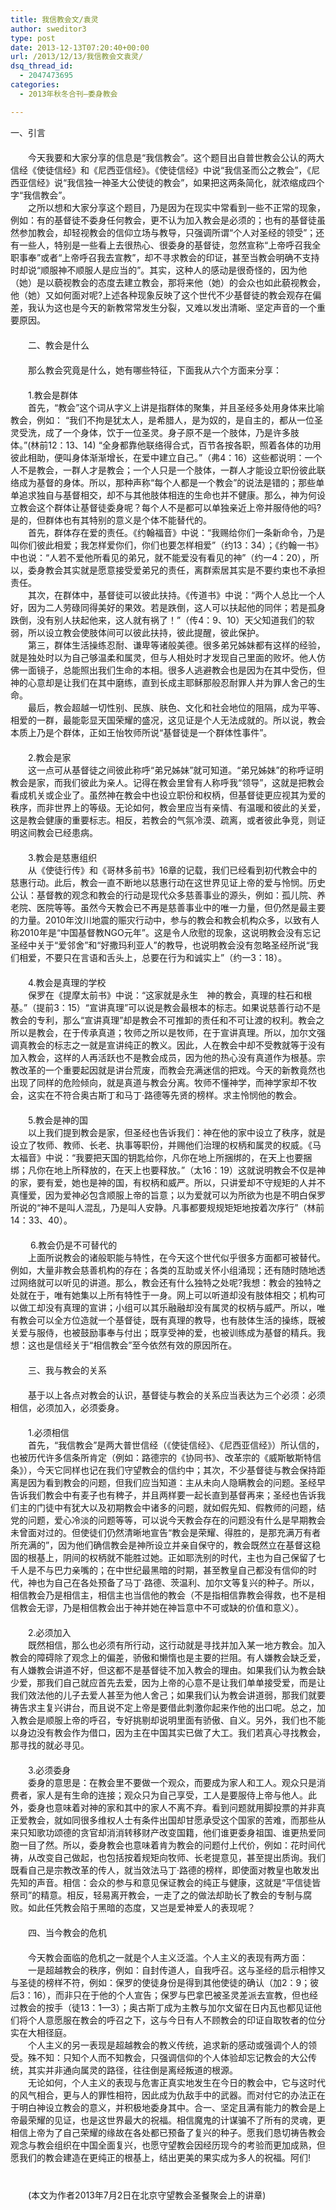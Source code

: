 ```yaml
---
title: 我信教会文/袁灵
author: sweditor3
type: post
date: 2013-12-13T07:20:40+00:00
url: /2013/12/13/我信教会文袁灵/
dsq_thread_id:
  - 2047473695
categories:
  - 2013年秋冬合刊—委身教会

---
```

一、引言  
　　  
　　今天我要和大家分享的信息是“我信教会”。这个题目出自普世教会公认的两大信经《使徒信经》和《尼西亚信经》。《使徒信经》中说“我信圣而公之教会”，《尼西亚信经》说“我信独一神圣大公使徒的教会”，如果把这两条简化，就浓缩成四个字“我信教会”。  
　　之所以想和大家分享这个题目，乃是因为在现实中常看到一些不正常的现象，例如：有的基督徒不委身任何教会，更不认为加入教会是必须的；也有的基督徒虽然参加教会，却轻视教会的信仰立场与教导，只强调所谓“个人对圣经的领受”；还有一些人，特别是一些看上去很热心、很委身的基督徒，忽然宣称“上帝呼召我全职事奉”或者“上帝呼召我去宣教”，却不寻求教会的印证，甚至当教会明确不支持时却说“顺服神不顺服人是应当的”。其实，这种人的感动是很奇怪的，因为他（她）是以藐视教会的态度去建立教会，那将来他（她）的会众也如此藐视教会，他（她）又如何面对呢?上述各种现象反映了这个世代不少基督徒的教会观存在偏差，我认为这也是今天的新教常常发生分裂，又难以发出清晰、坚定声音的一个重要原因。  
　　  
　　二、教会是什么  
　　  
　　那么教会究竟是什么，她有哪些特征，下面我从六个方面来分享：  
　　   
　　1.教会是群体  
　　首先，“教会”这个词从字义上讲是指群体的聚集，并且圣经多处用身体来比喻教会，例如： “我们不拘是犹太人，是希腊人，是为奴的，是自主的，都从一位圣灵受洗，成了一个身体，饮于一位圣灵。身子原不是一个肢体，乃是许多肢体。”(林前12：13、14) “全身都靠他联络得合式，百节各按各职，照着各体的功用彼此相助，便叫身体渐渐增长，在爱中建立自己。”（弗4：16）这些都说明：一个人不是教会，一群人才是教会；一个人只是一个肢体，一群人才能设立职份彼此联络成为基督的身体。所以，那种声称“每个人都是一个教会”的说法是错的；那些单单追求独自与基督相交，却不与其他肢体相连的生命也并不健康。那么，神为何设立教会这个群体让基督徒委身呢？每个人不是都可以单独亲近上帝并服侍他的吗?是的，但群体也有其特别的意义是个体不能替代的。  
　　首先，群体存在爱的责任。《约翰福音》中说：“我赐给你们一条新命令，乃是叫你们彼此相爱；我怎样爱你们，你们也要怎样相爱”（约13：34）；《约翰一书》中也说：“人若不爱他所看见的弟兄，就不能爱没有看见的神”（约一4：20），所以，委身教会其实就是愿意接受爱弟兄的责任，离群索居其实是不要约束也不承担责任。  
　　其次，在群体中，基督徒可以彼此扶持。《传道书》中说：“两个人总比一个人好，因为二人劳碌同得美好的果效。若是跌倒，这人可以扶起他的同伴；若是孤身跌倒，没有别人扶起他来，这人就有祸了！”（传4：9、10）天父知道我们的软弱，所以设立教会使肢体间可以彼此扶持，彼此提醒，彼此保护。  
　　第三，群体生活操练忍耐、谦卑等诸般美德。很多弟兄姊妹都有这样的经验，就是独处时以为自己够温柔和属灵，但与人相处时才发现自己里面的败坏。他人仿佛一面镜子，总能照出我们生命的本相。很多人逃避教会也是因为在其中受伤，但神的心意却是让我们在其中磨练，直到长成主耶稣那般忍耐罪人并为罪人舍己的生命。  
　　最后，教会超越一切性别、民族、肤色、文化和社会地位的阻隔，成为平等、相爱的一群，最能彰显天国荣耀的盛况，这见证是个人无法成就的。所以说，教会本质上乃是个群体，正如王怡牧师所说“基督徒是一个群体性事件”。  
　　  
　　2.教会是家  
　　这一点可从基督徒之间彼此称呼“弟兄姊妹”就可知道。“弟兄姊妹”的称呼证明教会是家，而我们彼此为亲人。记得在教会里曾有人称呼我“领导”，这就是把教会看成机关或企业了。虽然神在教会中也设立职份和权柄，但基督徒更应视其为爱的秩序，而非世界上的等级。无论如何，教会里应当有亲情、有温暖和彼此的关爱，这是教会健康的重要标志。相反，若教会的气氛冷漠、疏离，或者彼此争竞，则证明这间教会已经患病。  
　　  
　　3.教会是慈惠组织  
　　从《使徒行传》和《哥林多前书》16章的记载，我们已经看到初代教会中的慈惠行动。此后，教会一直不断地以慈惠行动在这世界见证上帝的爱与怜悯。历史公认：基督教的观念和教会的行动是现代众多慈善事业的源头，例如：孤儿院、养老院、医院等等。虽然今天教会已不再是慈善事业中的唯一力量，但仍然是最主要的力量。2010年汶川地震的赈灾行动中，参与的教会和教会机构众多，以致有人称2010年是“中国基督教NGO元年”。这是令人欣慰的现象，这说明教会没有忘记圣经中关于“爱邻舍”和“好撒玛利亚人”的教导，也说明教会没有忽略圣经所说“我们相爱，不要只在言语和舌头上，总要在行为和诚实上”（约一3：18）。  
　　  
　　4.教会是真理的学校  
　　保罗在《提摩太前书》中说：“这家就是永生 神的教会，真理的柱石和根基。”（提前3：15）“宣讲真理”可以说是教会最根本的标志。如果说慈善行动不是教会的专利，那么“宣讲真理”却是教会不可推卸的责任和不可让渡的权利。教会之所以是教会，在于传承真道；牧师之所以是牧师，在于宣讲真理。所以，加尔文强调真教会的标志之一就是宣讲纯正的教义。因此，人在教会中却不受教就等于没有加入教会，这样的人再活跃也不是教会成员，因为他的热心没有真道作为根基。宗教改革的一个重要起因就是讲台荒废，而教会充满迷信的把戏。今天的新教竟然也出现了同样的危险倾向，就是真道与教会分离。牧师不懂神学，而神学家却不牧会，这实在不符合奥古斯丁和马丁·路德等先贤的榜样。求主怜悯他的教会。  
　　  
　　5.教会是神的国  
　　以上我们提到教会是家，但圣经也告诉我们：神在他的家中设立了秩序，就是设立了牧师、教师、长老、执事等职份，并赐他们治理的权柄和属灵的权威。《马太福音》中说：“我要把天国的钥匙给你，凡你在地上所捆绑的，在天上也要捆绑；凡你在地上所释放的，在天上也要释放。”（太16：19）这就说明教会不仅是神的家，要有爱，她也是神的国，有权柄和威严。所以，只讲爱却不守规矩的人并不真懂爱，因为爱神必包含顺服上帝的旨意；以为爱就可以为所欲为也是不明白保罗所说的“神不是叫人混乱，乃是叫人安静。凡事都要规规矩矩地按着次序行”（林前14：33、40）。  
　　  
　　 6.教会仍是不可替代的  
　　上面所说教会的诸般职能与特性，在今天这个世代似乎很多方面都可被替代。例如，大量非教会慈善机构的存在；各类的互助或关怀小组涌现；还有随时随地透过网络就可以听见的讲道。那么，教会还有什么独特之处呢?我想：教会的独特之处就在于，唯有她集以上所有特性于一身。网上可以听道却没有肢体相交；机构可以做工却没有真理的宣讲；小组可以其乐融融却没有属灵的权柄与威严。所以，唯有教会可以全方位造就一个基督徒，既有真理的教导，也有肢体生活的操练，既被关爱与服侍，也被鼓励事奉与付出；既享受神的爱，也被训练成为基督的精兵。我想：这也是信经关于“相信教会”至今依然有效的原因所在。  
　　  
　　三、我与教会的关系  
　　  
　　基于以上各点对教会的认识，基督徒与教会的关系应当表达为三个必须：必须相信，必须加入，必须委身。  
　　  
　　1.必须相信  
　　首先，“我信教会”是两大普世信经（《使徒信经》、《尼西亚信经》）所认信的，也被历代许多信条所肯定（例如：路德宗的《协同书》、改革宗的《威斯敏斯特信条》），今天它同样也记在我们守望教会的信约中；其次，不少基督徒与教会保持距离是因为看到教会的问题，但我们应当知道：主从未向人隐瞒教会的问题。圣经早告诉我们教会中有麦子也有稗子，并且两样要一起长直到基督再来；圣经也告诉我们主的门徒中有犹大以及初期教会中诸多的问题，就如假先知、假教师的问题，结党的问题，爱心冷淡的问题等等，可以说今天教会存在的问题没有什么是早期教会未曾面对过的。但使徒们仍然清晰地宣告“教会是荣耀、得胜的，是那充满万有者所充满的”，因为他们确信教会是神所设立并亲自保守的，教会既然立在基督这稳固的根基上，阴间的权柄就不能胜过她。正如耶洗别的时代，主也为自己保留了七千人是不与巴力亲嘴的；在中世纪最黑暗的时期，甚至教皇自己都没有信仰的时代，神也为自己在各处预备了马丁·路德、茨温利、加尔文等复兴的种子。所以，相信教会乃是相信主，相信主也当信他的教会（不是指相信靠教会得救，也不是相信教会无谬，乃是相信教会出于神并她在神旨意中不可或缺的价值和意义）。  
　　  
　　2.必须加入  
　　既然相信，那么也必须有所行动，这行动就是寻找并加入某一地方教会。加入教会的障碍除了观念上的偏差，骄傲和懒惰也是主要的拦阻。有人嫌教会缺乏爱，有人嫌教会讲道不好，但这都不是基督徒不加入教会的理由。如果我们认为教会缺少爱，那我们自己就应首先去爱，因为上帝的心意不是让我们单单接受爱，而是让我们效法他的儿子去爱人甚至为他人舍己；如果我们认为教会讲道弱，那我们就要祷告求主复兴讲台，而且说不定上帝是要借此刺激你起来作他的出口呢。总之，加入教会是顺服上帝的呼召，专好挑剔却说明里面有骄傲、自义。另外，我们也不能以身边没有教会作为借口，因为主在中国其实已做了大工。我们若真心寻找教会，那寻找的就必寻见。  
　　  
　　3.必须委身  
　　委身的意思是：在教会里不要做一个观众，而要成为家人和工人。观众只是消费者，家人是有生命的连接；观众只为自己享受，工人是要服侍上帝与他人。此外，委身也意味着对神的家和其中的家人不离不弃。看到问题就用脚投票的并非真正爱教会，就如同很多维权人士有条件出国却甘愿承受这个国家的苦难，而那些从来只知歌功颂德的贪官却消消转移财产改变国籍，他们谁更委身祖国、谁更热爱同胞一目了然。所以，委身教会也意味着肯为教会的问题付上代价，例如：花时间代祷，从改变自己做起，也包括按着规矩向牧师、长老提意见，甚至提出质询。我们既看自己是宗教改革的传人，就当效法马丁·路德的榜样，即使面对教皇也敢发出先知的声音。相信：会众的参与和意见保证教会的纯正与健康，这就是“平信徒皆祭司”的精意。相反，轻易离开教会，一走了之的做法却助长了教会的专制与腐败。如此任凭教会陷于黑暗的态度，又岂是爱神爱人的表现呢？  
　　  
　　四、当今教会的危机  
　　  
　　今天教会面临的危机之一就是个人主义泛滥。个人主义的表现有两方面：  
　　一是超越教会的秩序，例如：自封传道人，自我呼召。这与圣经的启示相悖又与圣徒的榜样不符，例如：保罗的使徒身份是得到其他使徒的确认（加2：9；彼后3：16），而非只在于他的个人宣告；保罗与巴拿巴被圣灵差派去宣教，但也经过教会的按手（徒13：1—3）；奥古斯丁成为主教与加尔文留在日内瓦也都见证他们将个人意愿服在教会的呼召之下，这与今日有人不顾教会的印证自取牧者的位分实在大相径庭。  
　　个人主义的另一表现是超越教会的教义传统，追求新的感动或强调个人的领受。殊不知：只知个人而不知教会，只强调信仰的个人体验却忘记教会的大公传统，其实并非通向属灵的路径，往往倒是离经叛道的根源。  
　　无论如何，个人主义的表现与危害正真实地发生在今日的教会中，它与这时代的风气相合，更与人的罪性相符，因此成为仇敌手中的武器。而对付它的办法正在于明白神设立教会的意义，并积极地委身其中。合一、坚定且满有能力的教会是上帝最荣耀的见证，也是这世界最大的祝福。相信魔鬼的计谋骗不了所有的灵魂，更相信上帝为了自己荣耀的缘故在各处都已预备了复兴的种子。愿我们恳切祷告教会观念与教会组织在中国全面复兴，也愿守望教会因经历现今的考验而更加成熟，但愿我们的教会建造在更纯正的根基上，结出更美的果实成为多人的祝福。阿们! 　　  
　　  
　　(本文为作者2013年7月2日在北京守望教会圣餐聚会上的讲章)